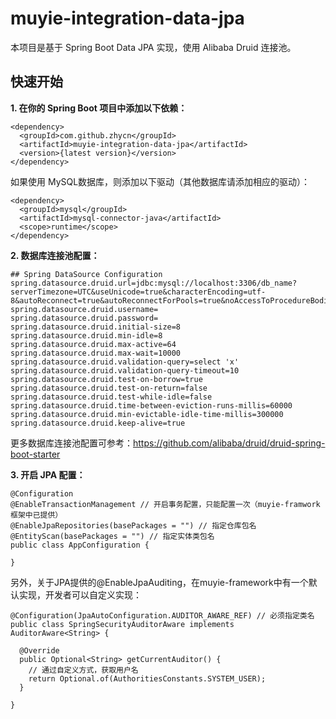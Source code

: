 # muyie-integration-data-jpa

本项目是基于 Spring Boot Data JPA 实现，使用 Alibaba Druid 连接池。

## 快速开始

**1. 在你的 Spring Boot 项目中添加以下依赖：**

```
<dependency>
  <groupId>com.github.zhycn</groupId>
  <artifactId>muyie-integration-data-jpa</artifactId>
  <version>{latest version}</version>
</dependency>
```

如果使用 MySQL数据库，则添加以下驱动（其他数据库请添加相应的驱动）：

```
<dependency>
  <groupId>mysql</groupId>
  <artifactId>mysql-connector-java</artifactId>
  <scope>runtime</scope>
</dependency>
```

**2. 数据库连接池配置：**

```
## Spring DataSource Configuration
spring.datasource.druid.url=jdbc:mysql://localhost:3306/db_name?serverTimezone=UTC&useUnicode=true&characterEncoding=utf-8&autoReconnect=true&autoReconnectForPools=true&noAccessToProcedureBodies=true&allowMultiQueries=true&zeroDateTimeBehavior=convertToNull
spring.datasource.druid.username=
spring.datasource.druid.password=
spring.datasource.druid.initial-size=8
spring.datasource.druid.min-idle=8
spring.datasource.druid.max-active=64
spring.datasource.druid.max-wait=10000
spring.datasource.druid.validation-query=select 'x'
spring.datasource.druid.validation-query-timeout=10
spring.datasource.druid.test-on-borrow=true
spring.datasource.druid.test-on-return=false
spring.datasource.druid.test-while-idle=false
spring.datasource.druid.time-between-eviction-runs-millis=60000
spring.datasource.druid.min-evictable-idle-time-millis=300000
spring.datasource.druid.keep-alive=true
```

更多数据库连接池配置可参考：https://github.com/alibaba/druid/druid-spring-boot-starter

**3. 开启 JPA 配置：**

```
@Configuration
@EnableTransactionManagement // 开启事务配置，只能配置一次（muyie-framwork框架中已提供）
@EnableJpaRepositories(basePackages = "") // 指定仓库包名
@EntityScan(basePackages = "") // 指定实体类包名
public class AppConfiguration {

}
```

另外，关于JPA提供的@EnableJpaAuditing，在muyie-framework中有一个默认实现，开发者可以自定义实现：

```
@Configuration(JpaAutoConfiguration.AUDITOR_AWARE_REF) // 必须指定类名
public class SpringSecurityAuditorAware implements AuditorAware<String> {

  @Override
  public Optional<String> getCurrentAuditor() {
    // 通过自定义方式，获取用户名
    return Optional.of(AuthoritiesConstants.SYSTEM_USER);
  }

}
```
